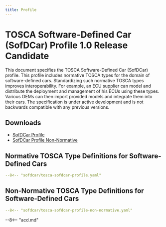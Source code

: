 ```yaml
---
title: Profile
---
```


# TOSCA Software-Defined Car (SofDCar) Profile 1.0 Release Candidate

This document specifies the TOSCA Software-Defined Car (SofDCar) profile.
This profile includes normative TOSCA types for the domain of software-defined cars. 
Standardizing such normative TOSCA types improves interoperability.
For example, an ECU supplier can model and distribute the deployment and management of his ECUs using these types. 
Various OEMs can then import provided models and integrate them into their cars.
The specification is under active development and is not backwards compatible with any previous versions.

## Downloads 

- [SofDCar Profile](tosca-sofdcar-profile.yaml)
- [SofDCar Profile Non-Normative](tosca-sofdcar-profile-non-normative.yaml)


## Normative TOSCA Type Definitions for Software-Defined Cars

```yaml linenums="1"
--8<-- "sofdcar/tosca-sofdcar-profile.yaml"
```

## Non-Normative TOSCA Type Definitions for Software-Defined Cars

```yaml linenums="1"
--8<-- "sofdcar/tosca-sofdcar-profile-non-normative.yaml"
```

--8<-- "acd.md"